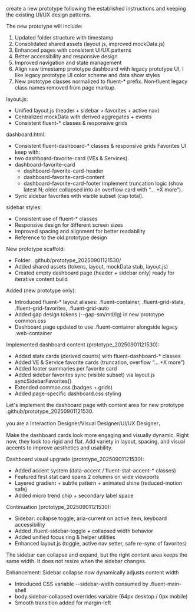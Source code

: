create a new prototype following the established instructions and keeping the existing UI/UX design patterns. 

The new prototype will include:
1. Updated folder structure with timestamp
2. Consolidated shared assets (layout.js, improved mockData.js)
3. Enhanced pages with consistent UI/UX patterns
4. Better accessibility and responsive design
5. Improved navigation and state management
6. Align new timestamp prototype dashboard with legacy prototype UI, I like legacy prototype UI color scheme and data show styles
7. New prototype classes normalized to fluent-* prefix. Non‑fluent legacy class names removed from page markup.

layout.js:
- Unified layout.js (header + sidebar + favorites + active nav)
- Centralized mockData with derived aggregates + events
- Consistent fluent-* classes & responsive grids

dashboard.html:
- Consistent fluent-dashboard-* classes & responsive grids
Favorites UI keep with:
- two dashboard-favorite-card (VEs & Services).
- dashboard-favorite-card
  - dashboard-favorite-card-header
  - dashboard-favorite-card-content
  - dashboard-favorite-card-footer Implement truncation logic (show latest N; older collapsed into an overflow card with “… +X more”).
- Sync sidebar favorites with visible subset (cap total).

sidebar styles:
- Consistent use of fluent-* classes
- Responsive design for different screen sizes
- Improved spacing and alignment for better readability
- Reference to the old prototype design

New prototype scaffold:
- Folder: .github/prototype_20250901121530/
- Added shared assets (tokens, layout, mockData stub, layout.js)
- Created empty dashboard page (header + sidebar only) ready for iterative content build

Added (new prototype only):
- Introduced fluent-* layout aliases: .fluent-container, .fluent-grid-stats, .fluent-grid-favorites, .fluent-grid-auto
- Added gap design tokens (--gap-sm/md/lg) in new prototype common.css
- Dashboard page updated to use .fluent-container alongside legacy .web-container

Implemented dashboard content (prototype_20250901121530):
- Added stats cards (derived counts) with fluent-dashboard-* classes
- Added VE & Service favorite cards (truncation, overflow “… +X more”)
- Added footer summaries per favorite card
- Added sidebar favorites sync (visible subset) via layout.js syncSidebarFavorites()
- Extended common.css (badges + grids)
- Added page-specific dashboard.css styling

<!-- Let's create a empty dashboard page first.only contains sidebar and header -->

Let's implement the dashboard page with content area for new prototype .github/prototype_20250901121530.





you are a Interaction Designer/Visual Designer/UI/UX Designer，

Make the dashboard cards look more engaging and visually dynamic.
Right now, they look too rigid and flat. Add variety in layout, spacing, and visual accents to improve aesthetics and usability.

Dashboard visual upgrade (prototype_20250901121530):
- Added accent system (data-accent / fluent-stat-accent-* classes)
- Featured first stat card spans 2 columns on wide viewports
- Layered gradient + subtle pattern + animated shine (reduced-motion safe)
- Added micro trend chip + secondary label space

Continuation (prototype_20250901121530):
- Sidebar: collapse toggle, aria-current on active item, keyboard accessibility
- Added .fluent-sidebar-toggle + collapsed width behavior
- Added unified focus ring & helper utilities
- Enhanced layout.js (toggle, active nav setter, safe re-sync of favorites)


The sidebar can collapse and expand, but the right content area keeps the same width. It does not resize when the sidebar changes.

Enhancement: Sidebar collapse now dynamically adjusts content width
- Introduced CSS variable --sidebar-width consumed by .fluent-main-shell
- body.sidebar-collapsed overrides variable (64px desktop / 0px mobile)
- Smooth transition added for margin-left